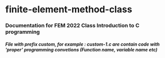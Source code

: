 # finite-element-method-class
### Documentation for FEM 2022 Class Introduction to C programming

##### File with prefix custom, for example : custom-1.c are contain code with 'proper' programming convetions (Function name, variable name etc)
